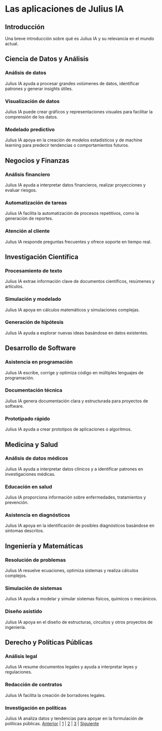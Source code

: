 # Las aplicaciones de Julius IA

## Introducción
Una breve introducción sobre qué es Julius IA y su relevancia en el mundo actual.

## Ciencia de Datos y Análisis
### Análisis de datos
Julius IA ayuda a procesar grandes volúmenes de datos, identificar patrones y generar insights útiles.
### Visualización de datos
Julius IA puede crear gráficos y representaciones visuales para facilitar la comprensión de los datos.
### Modelado predictivo
Julius IA apoya en la creación de modelos estadísticos y de machine learning para predecir tendencias o comportamientos futuros.

## Negocios y Finanzas
### Análisis financiero
Julius IA ayuda a interpretar datos financieros, realizar proyecciones y evaluar riesgos.
### Automatización de tareas
Julius IA facilita la automatización de procesos repetitivos, como la generación de reportes.
### Atención al cliente
Julius IA responde preguntas frecuentes y ofrece soporte en tiempo real.

## Investigación Científica
### Procesamiento de texto
Julius IA extrae información clave de documentos científicos, resúmenes y artículos.
### Simulación y modelado
Julius IA apoya en cálculos matemáticos y simulaciones complejas.
### Generación de hipótesis
Julius IA ayuda a explorar nuevas ideas basándose en datos existentes.

## Desarrollo de Software
### Asistencia en programación
Julius IA escribe, corrige y optimiza código en múltiples lenguajes de programación.
### Documentación técnica
Julius IA genera documentación clara y estructurada para proyectos de software.
### Prototipado rápido
Julius IA ayuda a crear prototipos de aplicaciones o algoritmos.

## Medicina y Salud
### Análisis de datos médicos
Julius IA ayuda a interpretar datos clínicos y a identificar patrones en investigaciones médicas.
### Educación en salud
Julius IA proporciona información sobre enfermedades, tratamientos y prevención.
### Asistencia en diagnósticos
Julius IA apoya en la identificación de posibles diagnósticos basándose en síntomas descritos.

## Ingeniería y Matemáticas
### Resolución de problemas
Julius IA resuelve ecuaciones, optimiza sistemas y realiza cálculos complejos.
### Simulación de sistemas
Julius IA ayuda a modelar y simular sistemas físicos, químicos o mecánicos.
### Diseño asistido
Julius IA apoya en el diseño de estructuras, circuitos y otros proyectos de ingeniería.

## Derecho y Políticas Públicas
### Análisis legal
Julius IA resume documentos legales y ayuda a interpretar leyes y regulaciones.
### Redacción de contratos
Julius IA facilita la creación de borradores legales.
### Investigación en políticas
Julius IA analiza datos y tendencias para apoyar en la formulación de políticas públicas.
[Anterior](Anàlisis_de_dades4.md) | [1](Las_aplicaciones_de_la_IA4.md) | [2](inpacto_en_el_sector4.md) | [3]() | [Siguiente](#)
